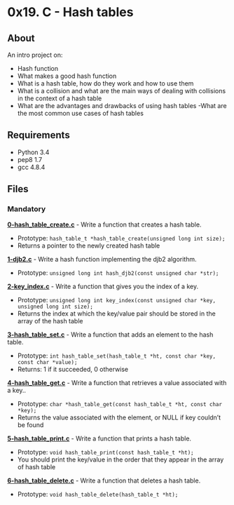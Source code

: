 # 0x19. C - Hash tables
## About
An intro project on:
- Hash function
- What makes a good hash function
- What is a hash table, how do they work and how to use them
- What is a collision and what are the main ways of dealing with collisions in the context of a hash table
- What are the advantages and drawbacks of using hash tables
-What are the most common use cases of hash tables
## Requirements
- Python 3.4
- pep8 1.7
- gcc 4.8.4
## Files
### Mandatory
**[0-hash_table_create.c](0-hash_table_create.c)** - Write a function that creates a hash table.
- Prototype: `hash_table_t *hash_table_create(unsigned long int size);`
- Returns a pointer to the newly created hash table

**[1-djb2.c](1-djb2.c)** - Write a hash function implementing the djb2 algorithm.
- Prototype: `unsigned long int hash_djb2(const unsigned char *str);`

**[2-key_index.c](2-key_index.c)** - Write a function that gives you the index of a key.
- Prototype: `unsigned long int key_index(const unsigned char *key, unsigned long int size);`
- Returns the index at which the key/value pair should be stored in the array of the hash table

**[3-hash_table_set.c](3-hash_table.c)** - Write a function that adds an element to the hash table.
- Prototype: `int hash_table_set(hash_table_t *ht, const char *key, const char *value);`
- Returns: 1 if it succeeded, 0 otherwise

**[4-hash_table_get.c](4-hash_table_get.c)** - Write a function that retrieves a value associated with a key..
- Prototype: `char *hash_table_get(const hash_table_t *ht, const char *key);`
- Returns the value associated with the element, or NULL if key couldn’t be found

**[5-hash_table_print.c](5-hash_table_print.c)** - Write a function that prints a hash table.
- Prototype: `void hash_table_print(const hash_table_t *ht);`
- You should print the key/value in the order that they appear in the array of hash table

**[6-hash_table_delete.c](6-hash_table_delete.c)** - Write a function that deletes a hash table.
- Prototype: `void hash_table_delete(hash_table_t *ht);`
